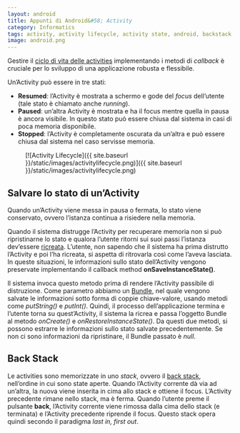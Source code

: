 ```yaml
---
layout: android
title: Appunti di Android&#58; Activity
category: Informatics
tags: activity, activity lifecycle, activity state, android, backstack, mobile
image: android.png
---
```

Gestire il [ciclo di vita delle activities](https://developer.android.com/intl/pt-br/reference/android/app/Activity.html#ActivityLifecycle) implementando i metodi di _callback_ è cruciale per lo sviluppo di una applicazione robusta e flessibile.

Un’Activity può essere in tre stati:

*   **Resumed**: l’Activity è mostrata a schermo e gode del _focus_ dell’utente (tale stato è chiamato anche _running_).
*   **Paused**: un’altra Activity è mostrata e ha il focus mentre quella in pausa è ancora visibile. In questo stato può essere chiusa dal sistema in casi di poca memoria disponibile.
*   **Stopped**: l’Activity è completamente oscurata da un’altra e può essere chiusa dal sistema nel caso servisse memoria.

<figure markdown="1" class="text-center">

[![Activity Lifecycle]({{ site.baseurl }}/static/images/activitylifecycle.png)]({{ site.baseurl }}/static/images/activitylifecycle.png)

</figure>

## Salvare lo stato di un’Activity

Quando un’Activity viene messa in pausa o fermata, lo stato viene conservato, ovvero l’istanza continua a risiedere nella memoria.

Quando il sistema distrugge l’Activity per recuperare memoria non si può ripristinarne lo stato e qualora l’utente ritorni sui suoi passi l’istanza dev’essere [ricreata](https://developer.android.com/training/basics/activity-lifecycle/recreating.html). L’utente, non sapendo che il sistema ha prima distrutto l’Activity e poi l’ha ricreata, si aspetta di ritrovarla così come l’aveva lasciata. In queste situazioni, le informazioni sullo stato dell’Activity vengono preservate implementando
il callback method **onSaveInstanceState()**.

Il sistema invoca questo metodo prima di rendere l’Activity passibile di distruzione. Come parametro abbiamo un [Bundle](https://developer.android.com/reference/android/os/Bundle.html), nel quale vengono salvate le informazioni sotto forma di coppie chiave-valore, usando metodi come _putString()_ e _putInt()_. Quindi, il processo dell’applicazione termina e l’utente torna su quest’Activity, il sistema la ricrea e passa l’oggetto Bundle al metodo _onCreate()_ e _onRestoreInstanceState()_. Da
questi due metodi, si possono estrarre le informazioni sullo stato salvate precedentemente. Se non ci sono informazioni da ripristinare, il Bundle passato è _null_.

## Back Stack

Le activities sono memorizzate in uno _stack_, ovvero il [back stack](https://developer.android.com/guide/components/tasks-and-back-stack.html), nell’ordine in cui sono state aperte. Quando l’Activity corrente dà via ad un’altra, la nuova viene inserita in cima allo stack e ottiene il focus. L’Activity precedente rimane nello stack, ma è ferma. Quando l’utente preme il pulsante **back**, l’Activity corrente viene rimossa dalla cima dello stack (e terminata) e l’Activity precedente riprende il
focus. Questo stack opera quindi secondo il paradigma _last in, first out_.
